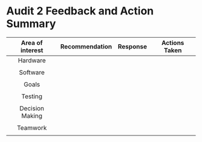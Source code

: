 # Audit 2 Feedback and Action Summary

| Area of interest | Recommendation | Response  | Actions Taken |
| :---: | :---: | :---: | :---: |
| Hardware  |  |  | |
| |  |  | |
| Software  |  |  | |
| |  |  | |
| Goals  |  |  | |
| |  |  | |
| Testing  |  |  | |
| |  |  | |
| Decision Making | | | |
| |  |  | |
| Teamwork  | | | |
| |  |  | |
